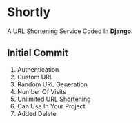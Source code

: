 
# Shortly
A URL Shortening Service Coded In **Django.**
 
 
## Initial Commit

1. Authentication
2. Custom URL
3. Random URL Generation
4. Number Of Visits
5. Unlimited URL Shortening
6. Can Use In Your Project
7. Added Delete
 
